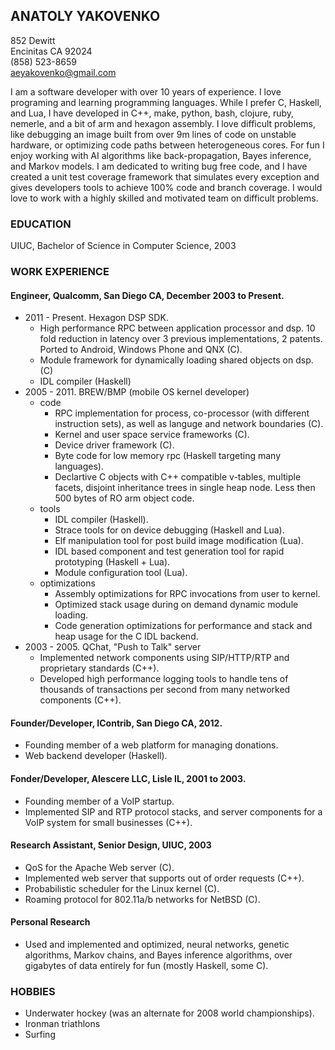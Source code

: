 ANATOLY YAKOVENKO
-----------------
852 Dewitt  
Encinitas CA 92024  
(858) 523-8659  
aeyakovenko@gmail.com  


I am a software developer with over 10 years of experience.  I love
programing and learning programming languages.  While I prefer C,
Haskell, and Lua,  I have developed in C++, make, python, bash,
clojure, ruby, nemerle, and a bit of arm and hexagon assembly.  I
love difficult problems, like debugging an image built from over
9m lines of code on unstable hardware, or optimizing code paths
between heterogeneous cores.  For fun I enjoy working with AI
algorithms like back-propagation, Bayes inference, and Markov models.
I am dedicated to writing bug free code, and I have created a unit
test coverage framework that simulates every exception and gives
developers tools to achieve 100% code and branch coverage.  I would
love to work with a highly skilled and motivated team on difficult
problems.


### EDUCATION ###
UIUC, Bachelor of Science in Computer Science, 2003

### WORK EXPERIENCE ###
#### Engineer, Qualcomm, San Diego CA, December 2003 to Present. ####
   * 2011 - Present. Hexagon DSP SDK.
      * High performance RPC between application processor and dsp.
        10 fold reduction in latency over 3 previous implementations,
        2 patents.  Ported to Android, Windows Phone and QNX (C).
      * Module framework for dynamically loading shared objects on
        dsp. (C)
      * IDL compiler (Haskell)
   * 2005 - 2011.  BREW/BMP (mobile OS kernel developer)
      * code
         * RPC implementation for process, co-processor (with
           different instruction sets), as well as languge and
           network boundaries (C).
         * Kernel and user space service frameworks (C).
         * Device driver framework (C).
         * Byte code for low memory rpc (Haskell targeting many
           languages).
         * Declartive C objects with C++ compatible v-tables,
           multiple facets, disjoint inheritance trees in single heap 
           node. Less then 500 bytes of RO arm object code.
      * tools
         * IDL compiler (Haskell).
         * Strace tools for on device debugging (Haskell and Lua).
         * Elf manipulation tool for post build image modification
           (Lua).
         * IDL based component and test generation tool for rapid
           prototyping (Haskell + Lua).
         * Module configuration tool (Lua).
      * optimizations
         * Assembly optimizations for RPC invocations from user to
           kernel.
         * Optimized stack usage during on demand dynamic module
           loading.
         * Code generation optimizations for performance and stack
           and heap usage for the C IDL backend.
   * 2003 - 2005.  QChat, "Push to Talk" server
      * Implemented network components using SIP/HTTP/RTP and
        proprietary standards (C++).
      * Developed high performance logging tools to handle tens of
        thousands of transactions per second from many networked
        components (C++).

#### Founder/Developer, IContrib, San Diego CA, 2012. ####
   * Founding member of a web platform for managing donations.
   * Web backend developer (Haskell).

#### Fonder/Developer, Alescere LLC, Lisle IL, 2001 to 2003. ####
   * Founding member of a VoIP startup.
   * Implemented SIP and RTP protocol stacks, and server components
     for a VoIP system for small businesses  (C++).

#### Research Assistant, Senior Design, UIUC, 2003 ####
   * QoS for the Apache Web server (C).
   * Implemented web server that supports out of order requests (C++).
   * Probabilistic scheduler for the Linux kernel (C).
   * Roaming protocol for 802.11a/b networks for NetBSD (C).

#### Personal Research ####
  * Used and implemented and optimized, neural networks, genetic
    algorithms, Markov chains, and Bayes inference algorithms,
    over gigabytes of data entirely for fun  (mostly Haskell, some C).

### HOBBIES ###
   * Underwater hockey (was an alternate for 2008 world championships).
   * Ironman triathlons
   * Surfing
